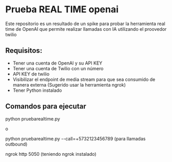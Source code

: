 # Prueba REAL TIME openai

Este repositorio es un resultado de un spike para probar la herramienta real time de OpenAI que permite realizar llamadas con IA utilizando el proovedor twilio

## Requisitos:

- Tener una cuenta de OpenAI y su API KEY
- Tener una cuenta de Twilio con un número
- API KEY de twilio
- Visibilizar el endpoint de media stream para que sea consumido de manera externa (Sugerido usar la herramienta ngrok)
- Tener Python instalado


## Comandos para ejecutar

python pruebarealtime.py 

o

python pruebarealtime.py --call=+5732123456789 (para llamadas outbound)

ngrok http 5050 (teniendo ngrok instalado)
